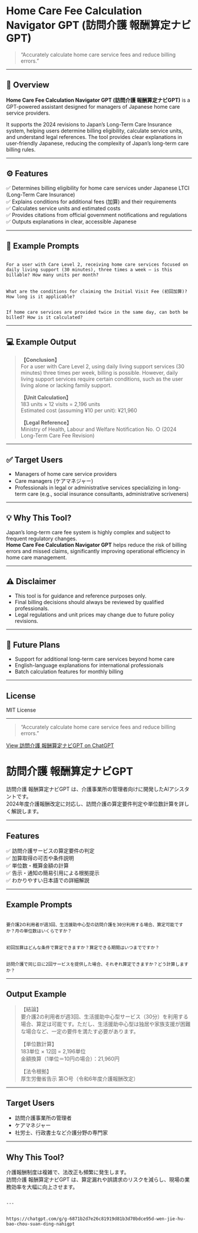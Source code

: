 # Home Care Fee Calculation Navigator GPT (訪問介護 報酬算定ナビGPT)

> “Accurately calculate home care service fees and reduce billing errors.”

---

## 📌 Overview

**Home Care Fee Calculation Navigator GPT (訪問介護 報酬算定ナビGPT)** is a GPT-powered assistant designed for managers of Japanese home care service providers.

It supports the 2024 revisions to Japan’s Long-Term Care Insurance system, helping users determine billing eligibility, calculate service units, and understand legal references. The tool provides clear explanations in user-friendly Japanese, reducing the complexity of Japan’s long-term care billing rules.

---

## ⚙️ Features

✅ Determines billing eligibility for home care services under Japanese LTCI (Long-Term Care Insurance)  
✅ Explains conditions for additional fees (加算) and their requirements  
✅ Calculates service units and estimated costs  
✅ Provides citations from official government notifications and regulations  
✅ Outputs explanations in clear, accessible Japanese

---

## 🎯 Example Prompts

```

For a user with Care Level 2, receiving home care services focused on daily living support (30 minutes), three times a week — is this billable? How many units per month?

```
```

What are the conditions for claiming the Initial Visit Fee (初回加算)? How long is it applicable?

```
```

If home care services are provided twice in the same day, can both be billed? How is it calculated?

```

---

## 💻 Example Output

> **【Conclusion】**  
> For a user with Care Level 2, using daily living support services (30 minutes) three times per week, billing is possible. However, daily living support services require certain conditions, such as the user living alone or lacking family support.  
> 
> **【Unit Calculation】**  
> 183 units × 12 visits = 2,196 units  
> Estimated cost (assuming ¥10 per unit): ¥21,960  
> 
> **【Legal Reference】**  
> Ministry of Health, Labour and Welfare Notification No. ○ (2024 Long-Term Care Fee Revision)

---

## ✅ Target Users

- Managers of home care service providers  
- Care managers (ケアマネジャー)  
- Professionals in legal or administrative services specializing in long-term care (e.g., social insurance consultants, administrative scriveners)

---

## 💡 Why This Tool?

Japan’s long-term care fee system is highly complex and subject to frequent regulatory changes.  
**Home Care Fee Calculation Navigator GPT** helps reduce the risk of billing errors and missed claims, significantly improving operational efficiency in home care management.

---

## ⚠️ Disclaimer

- This tool is for guidance and reference purposes only.  
- Final billing decisions should always be reviewed by qualified professionals.  
- Legal regulations and unit prices may change due to future policy revisions.

---

## 🚀 Future Plans

- Support for additional long-term care services beyond home care  
- English-language explanations for international professionals  
- Batch calculation features for monthly billing

---

## License

MIT License

---

> “Accurately calculate home care service fees and reduce billing errors.”

[View 訪問介護 報酬算定ナビGPT on ChatGPT](https://chatgpt.com/g/g-6871b2d7e26c81919d81b3d70bdce95d-wen-jie-hu-bao-chou-suan-ding-nahigpt)



# 訪問介護 報酬算定ナビGPT

訪問介護 報酬算定ナビGPT は、介護事業所の管理者向けに開発したAIアシスタントです。  
2024年度介護報酬改定に対応し、訪問介護の算定要件判定や単位数計算を詳しく解説します。

---

## Features

✅ 訪問介護サービスの算定要件の判定  
✅ 加算取得の可否や条件説明  
✅ 単位数・概算金額の計算  
✅ 告示・通知の簡易引用による根拠提示  
✅ わかりやすい日本語での詳細解説

---

## Example Prompts

```

要介護2の利用者が週3回、生活援助中心型の訪問介護を30分利用する場合、算定可能ですか？月の単位数はいくらですか？

```
```

初回加算はどんな条件で算定できますか？算定できる期間はいつまでですか？

```
```

訪問介護で同じ日に2回サービスを提供した場合、それぞれ算定できますか？どう計算しますか？

```

---

## Output Example

> 【結論】  
> 要介護2の利用者が週3回、生活援助中心型サービス（30分）を利用する場合、算定は可能です。ただし、生活援助中心型は独居や家族支援が困難な場合など、一定の要件を満たす必要があります。  
> 
> 【単位数計算】  
> 183単位 × 12回 = 2,196単位  
> 金額換算（1単位＝10円の場合）：21,960円  
> 
> 【法令根拠】  
> 厚生労働省告示 第○号（令和6年度介護報酬改定）

---

## Target Users

- 訪問介護事業所の管理者
- ケアマネジャー
- 社労士、行政書士など介護分野の専門家

---

## Why This Tool?

介護報酬制度は複雑で、法改正も頻繁に発生します。  
訪問介護 報酬算定ナビGPT は、算定漏れや誤請求のリスクを減らし、現場の業務効率を大幅に向上させます。
```

---


https://chatgpt.com/g/g-6871b2d7e26c81919d81b3d70bdce95d-wen-jie-hu-bao-chou-suan-ding-nahigpt
